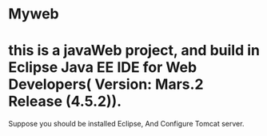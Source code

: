 # Myweb
# this is a javaWeb project, and build in Eclipse Java EE IDE for Web Developers( Version: Mars.2 Release (4.5.2)).
Suppose you should be installed Eclipse, And Configure Tomcat server.
